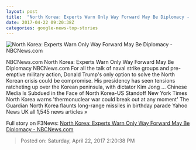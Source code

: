 ```yaml
---
layout: post
title:  "North Korea: Experts Warn Only Way Forward May Be Diplomacy - NBCNews.com"
date: 2017-04-22 09:20:38Z
categories: google-news-top-stories
---
```


![North Korea: Experts Warn Only Way Forward May Be Diplomacy - NBCNews.com](https://media1.s-nbcnews.com/j/newscms/2017_15/1966161/170415-world-northkorea-missile-submarine-0701_f5a84a50a9dc79e896b9febee485b307.nbcnews-fp-1200-800.jpg)

NBCNews.com North Korea: Experts Warn Only Way Forward May Be Diplomacy NBCNews.com For all the talk of naval strike groups and pre-emptive military action, Donald Trump's only option to solve the North Korean crisis could be compromise. His presidency has seen tensions ratcheting up over the Korean peninsula, with dictator Kim Jong ... Chinese Media Is Subdued in the Face of North Korea-US Standoff New York Times North Korea warns 'thermonuclear war could break out at any moment' The Guardian North Korea flaunts long-range missiles in birthday parade Yahoo News UK all 1,545 news articles »


Full story on F3News: [North Korea: Experts Warn Only Way Forward May Be Diplomacy - NBCNews.com](http://www.f3nws.com/n/3bZnWF)

> Posted on: Saturday, April 22, 2017 2:20:38 PM
